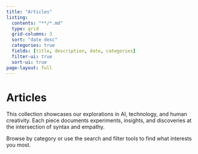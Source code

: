 ```yaml
---
title: "Articles"
listing:
  contents: "**/*.md"
  type: grid
  grid-columns: 3
  sort: "date desc"
  categories: true
  fields: [title, description, date, categories]
  filter-ui: true
  sort-ui: true
page-layout: full
---
```


# Articles

This collection showcases our explorations in AI, technology, and human creativity. Each piece documents experiments, insights, and discoveries at the intersection of syntax and empathy.

Browse by category or use the search and filter tools to find what interests you most.